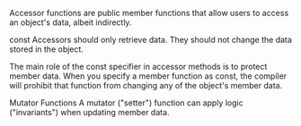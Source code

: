 Accessor functions are public member functions that allow users to access an object's data, albeit indirectly.

const
Accessors should only retrieve data. They should not change the data stored in the object.

The main role of the const specifier in accessor methods is to protect member data. When you specify a member function as const, the compiler will prohibit that function from changing any of the object's member data.

Mutator Functions
A mutator ("setter") function can apply logic ("invariants") when updating member data.

